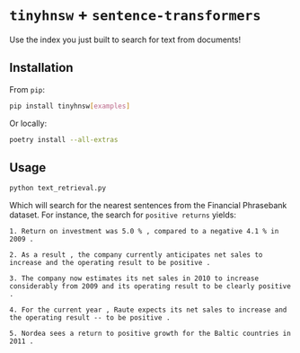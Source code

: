 # `tinyhnsw` + `sentence-transformers`

Use the index you just built to search for text from documents!


## Installation

From `pip`:

```sh
pip install tinyhnsw[examples]
```

Or locally:

```sh
poetry install --all-extras
```

## Usage

```sh
python text_retrieval.py
```

Which will search for the nearest sentences from the Financial Phrasebank dataset.
For instance, the search for `positive returns` yields:

```
1. Return on investment was 5.0 % , compared to a negative 4.1 % in 2009 .

2. As a result , the company currently anticipates net sales to increase and the operating result to be positive .

3. The company now estimates its net sales in 2010 to increase considerably from 2009 and its operating result to be clearly positive .

4. For the current year , Raute expects its net sales to increase and the operating result -- to be positive .

5. Nordea sees a return to positive growth for the Baltic countries in 2011 .
```